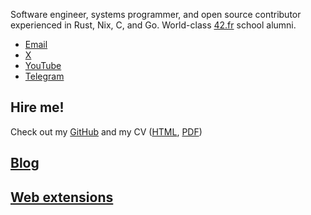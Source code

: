 Software engineer, systems programmer, and open source contributor experienced in Rust, Nix, C, and Go. World-class [42.fr](https://42.fr) school alumni.

* [Email](mailto:alan.urman@gmail.com)
* [X](https://x.com/alurmanc)
* [YouTube](https://youtube.com/@alurma)
* [Telegram](https://t.me/alurm)

## Hire me!

Check out my [GitHub](https://github.com/alurm) and my CV ([HTML](./resume/alan-urmancheev.html), [PDF](./resume/alan-urmancheev.pdf))

## [Blog](./blog/index.html)

## [Web extensions](./extensions/index.html)
